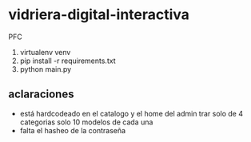 # vidriera-digital-interactiva
PFC
1. virtualenv venv
2. pip install -r requirements.txt
3. python main.py


## aclaraciones
- está hardcodeado en el catalogo y el home del admin trar solo de 4 categorias solo 10 modelos de cada una
- falta el hasheo de la contraseña